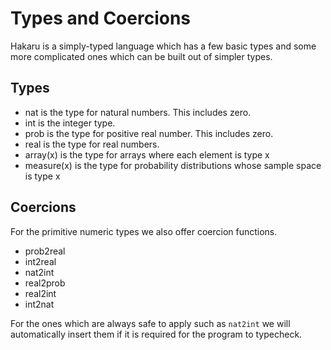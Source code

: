 # Types and Coercions

Hakaru is a simply-typed language which has a few basic types and some more complicated ones which can be built out of simpler types.

## Types

-   nat is the type for natural numbers. This includes zero.
-   int is the integer type.
-   prob is the type for positive real number. This includes zero.
-   real is the type for real numbers.
-   array(x) is the type for arrays where each element is type x
-   measure(x) is the type for probability distributions whose sample space is type x

## Coercions

For the primitive numeric types we also offer coercion functions.

-   prob2real
-   int2real
-   nat2int
-   real2prob
-   real2int
-   int2nat

For the ones which are always safe to apply such as `nat2int` we will automatically insert them if it is required for the program to typecheck.